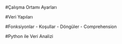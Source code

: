 #Çalışma Ortamı Ayarları

#Veri Yapıları

#Fonksiyonlar - Koşullar - Döngüler - Comprehension

#Python ile Veri Analizi
